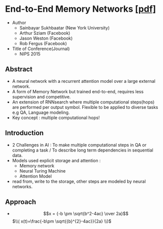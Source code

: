 # End-to-End Memory Networks [[pdf]](https://arxiv.org/pdf/1503.08895.pdf)

* Author
	* Sainbayar Sukhbaatar (New York University)
	* Arthur Sziam (Facebook)
	* Jason Weston (Facebook)
	* Rob Fergus (Facebook)
* Title of Conference(Journal)
	* NIPS 2015

## Abstract
* A neural network with a recurrent attention model over a large external network.
* A form of Memory Network but trained end-to-end, requires less supervision and competitive.
* An extension of RNNsearch where multiple computational steps(hops) are performed per output symbol. Flexible to be applied to diverse tasks e.g QA, Language modeling.
* Key concept : multiple computational hops!

## Introduction
* 2 Challenges in AI : To make multiple computational steps in QA or completing a task / To describe long term dependencies in sequential data.
* Models used explicit storage and attention :
  * Memory network
  * Neural Turing Machine
  * Attention Model
* read from, write to the storage, other steps are modeled by neural networks.

## Approach
* $$x = {-b \pm \sqrt{b^2-4ac} \over 2a}$$
$\\( x(t)=\frac{-b\pm \sqrt{{b}^{2}-4ac}}{2a} \\)$
	